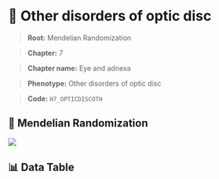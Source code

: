 # 🧪 Other disorders of optic disc

> **Root:** Mendelian Randomization

> **Chapter:** 7  

> **Chapter name:** Eye and adnexa

> **Phenotype:** Other disorders of optic disc  

> **Code:** `H7_OPTICDISCOTH`

## 🧬 Mendelian Randomization  

<img src="/MR/Figures/Forward/H7_OPTICDISCOTH.png"/>

## 📊 Data Table

<CsvTableMRF src="/MR/Data/Forward/H7_OPTICDISCOTH.csv"/>
